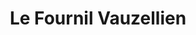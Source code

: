 ---
title: "Le Fournil Vauzellien"
url: /varennes-vauzelles/le-fournil-vauzellien/
shop: Bäckerei
---